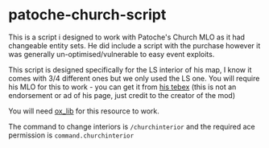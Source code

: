 # patoche-church-script
This is a script i designed to work with Patoche's Church MLO as it had changeable entity sets. He did include a script with the purchase however it was generally un-optimised/vulnerable to easy event exploits.

This script is designed specifically for the LS interior of his map, I know it comes with 3/4 different ones but we only used the LS one.
You will require his MLO for this to work - you can get it from [his tebex](https://patoche-mapping.tebex.io/package/6359789) (this is not an endorsement or ad of his page, just credit to the creator of the mod)

You will need [ox_lib](https://github.com/overextended/ox_lib/releases) for this resource to work.

The command to change interiors is `/churchinterior` and the required ace permission is `command.churchinterior`